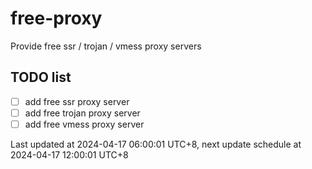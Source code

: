 
# free-proxy
Provide free ssr / trojan / vmess proxy servers


## TODO list
- [ ] add free ssr proxy server
- [ ] add free trojan proxy server
- [ ] add free vmess proxy server

Last updated at 2024-04-17 06:00:01 UTC+8, next update schedule at 2024-04-17 12:00:01 UTC+8

